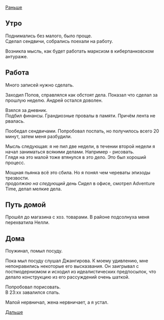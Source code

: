 [Раньше](2019.12.29.md)
## Утро
Поднимались без малого, было проще.  
Сделал сендвичи, собрались поехали на работу.

Возникла мысль, как будет работать марксизм в киберпанковском антураже.
## Работа
Много записей нужно сделать.

Заходил Попов, справлялся как обстоят дела. Показал что сделал за прошлую неделю. Андрей остался доволен.

Взялся за дневник.  
Подбил финансы. Грандиозные провалы в памяти. Причём лента не рвалась.

Пообедал сендвичами. Попробовал поспать, но получилось всего 20 минут, затем меня разбудили.

Мысль следующая: я не пил две недели, в течении второй недели я начал заниматься всякими делами. Например - рисовать.  
Глядя на это малой тоже втянулся в это дело. Это был хороший процесс.

Мощная пьянка всё это сбила. Но я понял чем череваты эпизоды трезвости.  
*продолжаю на следующий день*
Сидел в офисе, смотрел Adventure Time, делал мелкие дела.
## Путь домой
Прошёл до магазина с хоз. товарами. В районе подсолнуха меня перехватила Нелли.
## Дома
Поужинал, помыл посуду.

Пока мыл посуду слушал Джангирова. К моему удивлению, мне непонравились некоторые его высказвания. Он заигрывал с постмодернизмом и исходил из идеалистических предпосылок, что делало конструкцию из его рассуждений очень шаткой.

Попробовал порисовать.  
В 23:хх завалился спать.

Малой нервничал, жена нервничает, а я устал.

[Дальше](2019.12.31.md)

